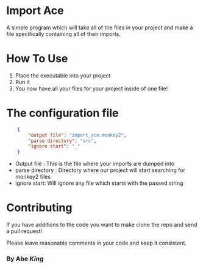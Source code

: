 # Import Ace
A simple program which will take all of the files in your project 
and make a file specifically containing all of their imports.


# How To Use 
1. Place the executable into your project
2. Run it
3. You now have all your files for your project inside of one file!


# The configuration file


```json
	{
		"output file": "import_ace.monkey2",
		"parse directory": "src",
		"ignore start": "_"
	}
```

- Output file : This is the file where your imports are dumped into
- parse directory : Directory where our project will start searching for monkey2 files
- ignore start: Will ignore any file which starts with the passed string


# Contributing 
If you have additions to the code you want to make clone the repo and send a pull request! 

Please leave reasonable comments in your code and keep it consistent. 


### By Abe _King_
